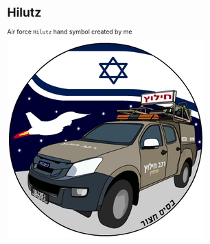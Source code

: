 # Hilutz
Air force `Hilutz` hand symbol created by me

![Symbol](https://raw.githubusercontent.com/ofeksabag/Hilutz/main/newSym.png)
